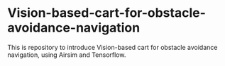 # Vision-based-cart-for-obstacle-avoidance-navigation
This is  repository to introduce Vision-based cart for obstacle avoidance navigation, using Airsim and Tensorflow.
